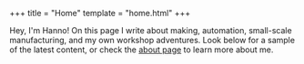 +++
title    = "Home"
template = "home.html"
+++

Hey, I'm Hanno! On this page I write about making, automation, small-scale manufacturing, and my own workshop adventures. Look below for a sample of the latest content, or check the [about page](/about) to learn more about me.
